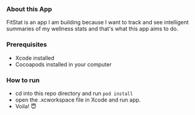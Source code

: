 ### About this App
FitStat is an app I am building because I want to track and see intelligent summaries of my wellness stats and that's what this app aims to do.

### Prerequisites
- Xcode installed 
- Cocoapods installed in your computer 

### How to run
- cd into this repo directory and run `pod install`
- open the .xcworkspace file in Xcode and run app.
- Voila! 😇 
